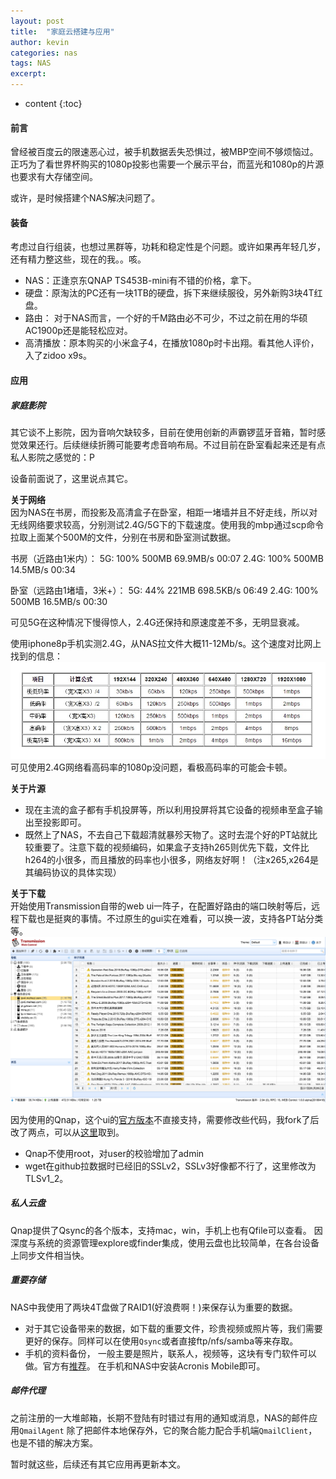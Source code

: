 ```yaml
---
layout: post
title:  "家庭云搭建与应用"
author: kevin
categories: nas
tags: NAS
excerpt: 
---
```

* content
{:toc}


#### 前言
曾经被百度云的限速恶心过，被手机数据丢失恐惧过，被MBP空间不够烦恼过。正巧为了看世界杯购买的1080p投影也需要一个展示平台，而蓝光和1080p的片源也要求有大存储空间。

或许，是时候搭建个NAS解决问题了。

#### 装备
考虑过自行组装，也想过黑群等，功耗和稳定性是个问题。或许如果再年轻几岁，还有精力整这些，现在的我。。咳。
* NAS：正逢京东QNAP TS453B-mini有不错的价格，拿下。  
* 硬盘：原淘汰的PC还有一块1TB的硬盘，拆下来继续服役，另外新购3块4T红盘。   
* 路由： 对于NAS而言，一个好的千M路由必不可少，不过之前在用的华硕AC1900p还是能轻松应对。
* 高清播放：原本购买的小米盒子4，在播放1080p时卡出翔。看其他人评价，入了zidoo x9s。

#### 应用

##### 家庭影院

其它谈不上影院，因为音响欠缺较多，目前在使用创新的声霸锣蓝牙音箱，暂时感觉效果还行。后续继续折腾可能要考虑音响布局。不过目前在卧室看起来还是有点私人影院之感觉的：P

设备前面说了，这里说点其它。

**关于网络**  
因为NAS在书房，而投影及高清盒子在卧室，相距一堵墙并且不好走线，所以对无线网络要求较高，分别测试2.4G/5G下的下载速度。使用我的mbp通过scp命令拉取上面某个500M的文件，分别在书房和卧室测试数据。

书房（近路由1米内）：
5G:  100%  500MB  69.9MB/s   00:07
2.4G: 100%  500MB  14.5MB/s   00:34

卧室（远路由1堵墙，3米+）：
5G: 44%  221MB 698.5KB/s   06:49
2.4G: 100%  500MB  16.5MB/s   00:30

可见5G在这种情况下慢得惊人，2.4G还保持和原速度差不多，无明显衰减。

使用iphone8p手机实测2.4G，从NAS拉文件大概11-12Mb/s。这个速度对比网上找到的信息：
![Alt text](./assets/201808/nas_bitrate.png)
可见使用2.4G网络看高码率的1080p没问题，看极高码率的可能会卡顿。

**关于片源**  
* 现在主流的盒子都有手机投屏等，所以利用投屏将其它设备的视频串至盒子输出至投影即可。
* 既然上了NAS，不去自己下载超清就暴殄天物了。这时去混个好的PT站就比较重要了。注意下载的视频编码，如果盒子支持h265则优先下载，文件比h264的小很多，而且播放的码率也小很多，网络友好啊！（注x265,x264是其编码协议的具体实现）

**关于下载**  
开始使用Transmission自带的web ui一阵子，在配置好路由的端口映射等后，远程下载也是挺爽的事情。不过原生的gui实在难看，可以换一波，支持各PT站分类等。
![Alt text](./assets/201808/nas_transmission_webui.png)

因为使用的Qnap，这个ui的[官方版本](https://github.com/ronggang/transmission-web-control)不直接支持，需要修改些代码，我fork了后改了两点，可以从[这里](https://github.com/kevin1sMe/transmission-web-control)取到。
* Qnap不使用root，对user的校验增加了admin
* wget在github拉数据时已经旧的SSLv2，SSLv3好像都不行了，这里修改为TLSv1_2。

##### 私人云盘
Qnap提供了Qsync的各个版本，支持mac，win，手机上也有Qfile可以查看。
因深度与系统的资源管理explore或finder集成，使用云盘也比较简单，在各台设备上同步文件相当快。

##### 重要存储
NAS中我使用了两块4T盘做了RAID1(好浪费啊！)来保存认为重要的数据。
* 对于其它设备带来的数据，如下载的重要文件，珍贵视频或照片等，我们需要更好的保存。同样可以在使用`Qsync`或者直接ftp/nfs/samba等来存取。
* 手机的资料备份， 一般主要是照片，联系人，视频等，这块有专门软件可以做。官方有[推荐](https://www.qnap.com/static/landing/2017/en-qnap-nas-with-acronis-mobile/zh-tw/index.html)。 在手机和NAS中安装Acronis Mobile即可。

##### 邮件代理
之前注册的一大堆邮箱，长期不登陆有时错过有用的通知或消息，NAS的邮件应用`QmailAgent` 除了把邮件本地保存外，它的聚合能力配合手机端`QmailClient`，也是不错的解决方案。


暂时就这些，后续还有其它应用再更新本文。

